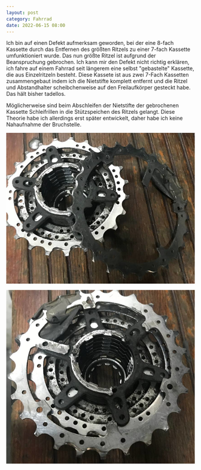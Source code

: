 ```yaml
---
layout: post
category: Fahrrad
date: 2022-06-15 08:00
---
```


Ich bin auf einen Defekt aufmerksam geworden, bei der eine 8-fach Kassette durch das Entfernen des größten Ritzels zu einer 7-fach Kassette umfunktioniert wurde. Das nun größte Ritzel ist aufgrund der Beanspruchung gebrochen.
Ich kann mir den Defekt nicht richtig erklären, ich fahre auf einem Fahrrad seit längerem eine selbst "gebastelte" Kassette, die aus Einzelritzeln besteht. Diese Kassete ist aus zwei 7-Fach Kassetten zusammengebaut indem ich die Nietstifte komplett entfernt und die Ritzel und Abstandhalter scheibchenweise auf den Freilaufkörper gesteckt habe. Das hält bisher tadellos.

Möglicherweise sind beim Abschleifen der Nietstifte der gebrochenen Kassette Schleifrillen in die Stützspeichen des Ritzels gelangt.
Diese Theorie habe ich allerdings erst später entwickelt, daher habe ich keine Nahaufnahme der Bruchstelle.

![Foto des gebrochenen Ritzels](/assets/kassette-7-8-ritzeltod-1.jpg)

![Zweites Foto des gebrochenen Ritzels](/assets/kassette-7-8-ritzeltod-2.jpg)

